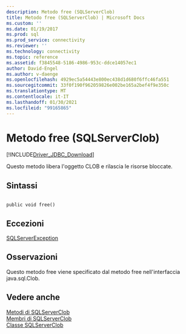 ```yaml
---
description: Metodo free (SQLServerClob)
title: Metodo free (SQLServerClob) | Microsoft Docs
ms.custom: ''
ms.date: 01/19/2017
ms.prod: sql
ms.prod_service: connectivity
ms.reviewer: ''
ms.technology: connectivity
ms.topic: reference
ms.assetid: f3845548-5186-4986-953c-ddce14057ec1
author: David-Engel
ms.author: v-daenge
ms.openlocfilehash: 4929ec5a54443e800ec438d1d680f6ffc46fa551
ms.sourcegitcommit: 33f0f190f962059826e002be165a2bef4f9e350c
ms.translationtype: MT
ms.contentlocale: it-IT
ms.lasthandoff: 01/30/2021
ms.locfileid: "99165865"
---
```

# <a name="free-method-sqlserverclob"></a>Metodo free (SQLServerClob)
[!INCLUDE[Driver_JDBC_Download](../../../includes/driver_jdbc_download.md)]

  Questo metodo libera l'oggetto CLOB e rilascia le risorse bloccate.  
  
## <a name="syntax"></a>Sintassi  
  
```  
  
public void free()  
```  
  
## <a name="exceptions"></a>Eccezioni  
 [SQLServerException](../../../connect/jdbc/reference/sqlserverexception-class.md)  
  
## <a name="remarks"></a>Osservazioni  
 Questo metodo free viene specificato dal metodo free nell'interfaccia java.sql.Clob.  
  
## <a name="see-also"></a>Vedere anche  
 [Metodi di SQLServerClob](../../../connect/jdbc/reference/sqlserverclob-methods.md)   
 [Membri di SQLServerClob](../../../connect/jdbc/reference/sqlserverclob-members.md)   
 [Classe SQLServerClob](../../../connect/jdbc/reference/sqlserverclob-class.md)  
  
  
